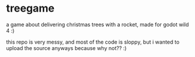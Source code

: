 # treegame
a game about delivering christmas trees with a rocket, made for godot wild 4 :)

this repo is very messy, and most of the code is sloppy, but i wanted to upload the source anyways because why not?? :)
